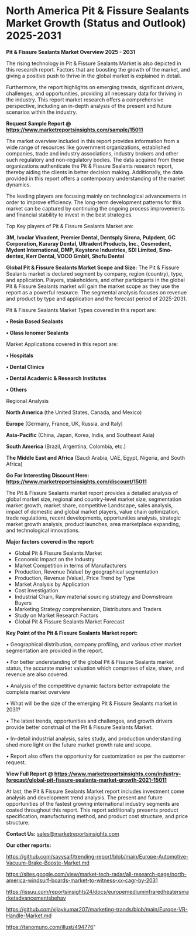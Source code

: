 # North America Pit & Fissure Sealants Market Growth (Status and Outlook) 2025-2031

<Strong> Pit & Fissure Sealants Market Overview 2025 - 2031</strong>

The rising technology in Pit & Fissure Sealants Market is also depicted in this research report. Factors that are boosting the growth of the market, and giving a positive push to thrive in the global market is explained in detail.

Furthermore, the report highlights on emerging trends, significant drivers, challenges, and opportunities, providing all necessary data for thriving in the industry. This report market research offers a comprehensive perspective, including an in-depth analysis of the present and future scenarios within the industry.

<strong>Request Sample Report @ <a href=https://www.marketreportsinsights.com/sample/15011>https://www.marketreportsinsights.com/sample/15011</a></strong>

The market overview included in this report provides information from a wide range of resources like government organizations, established companies, trade and industry associations, industry brokers and other such regulatory and non-regulatory bodies. The data acquired from these organizations authenticate the Pit & Fissure Sealants research report, thereby aiding the clients in better decision making. Additionally, the data provided in this report offers a contemporary understanding of the market dynamics.

The leading players are focusing mainly on technological advancements in order to improve efficiency. The long-term development patterns for this market can be captured by continuing the ongoing process improvements and financial stability to invest in the best strategies.

Top Key players of Pit & Fissure Sealants Market are:

<strong>3M, Ivoclar Vivadent, Premier Dental, Dentsply Sirona, Pulpdent, GC Corporation, Kuraray Dental, Ultradent Products, Inc., Cosmedent, Mydent International, DMP, Keystone Industries, SDI Limited, Sino-dentex, Kerr Dental, VOCO GmbH, Shofu Dental</strong>

<strong><b>Global Pit & Fissure Sealants Market Scope and Size:</b></strong>
The Pit & Fissure Sealants market is declared segment by company, region (country), type, and application. Players, stakeholders, and other participants in the global Pit & Fissure Sealants market will gain the market scope as they use the report as a powerful resource. The segmental analysis focuses on revenue and product by type and application and the forecast period of 2025-2031.

Pit & Fissure Sealants Market Types covered in this report are:

<strong>• Resin Based Sealants

• Glass Ionomer Sealants</strong>

Market Applications covered in this report are:

<strong>• Hospitals

• Dental Clinics

• Dental Academic & Research Institutes

• Others</strong> 

Regional Analysis

<strong>North America</strong> (the United States, Canada, and Mexico)

<strong>Europe</strong> (Germany, France, UK, Russia, and Italy)

<strong>Asia-Pacific</strong> (China, Japan, Korea, India, and Southeast Asia)

<strong>South America</strong> (Brazil, Argentina, Colombia, etc.)

<strong>The Middle East and Africa</strong> (Saudi Arabia, UAE, Egypt, Nigeria, and South Africa)

<strong>Go For Interesting Discount Here: <a href=https://www.marketreportsinsights.com/discount/15011>https://www.marketreportsinsights.com/discount/15011</a></strong>

The Pit & Fissure Sealants market report provides a detailed analysis of global market size, regional and country-level market size, segmentation market growth, market share, competitive Landscape, sales analysis, impact of domestic and global market players, value chain optimization, trade regulations, recent developments, opportunities analysis, strategic market growth analysis, product launches, area marketplace expanding, and technological innovations.

<strong><b>Major factors covered in the report:</b></strong>
<ul>
  <li>Global Pit & Fissure Sealants Market </li>
  <li>Economic Impact on the Industry</li>
  <li>Market Competition in terms of Manufacturers</li>
  <li>Production, Revenue (Value) by geographical segmentation</li>
  <li>Production, Revenue (Value), Price Trend by Type</li>
  <li>Market Analysis by Application</li>
  <li>Cost Investigation</li>
  <li>Industrial Chain, Raw material sourcing strategy and Downstream Buyers</li>
  <li>Marketing Strategy comprehension, Distributors and Traders</li>
  <li>Study on Market Research Factors</li>
  <li>Global Pit & Fissure Sealants Market Forecast</li>
</ul>

<strong><b>Key Point of the Pit & Fissure Sealants Market report:</b></strong>

• Geographical distribution, company profiling, and various other market segmentation are provided in the report.

• For better understanding of the global Pit & Fissure Sealants market status, the accurate market valuation which comprises of size, share, and revenue are also covered.

• Analysis of the competitive dynamic factors better extrapolate the complete market overview

• What will be the size of the emerging Pit & Fissure Sealants market in 2031?

• The latest trends, opportunities and challenges, and growth drivers provide better construal of the Pit & Fissure Sealants Market.

• In-detail industrial analysis, sales study, and production understanding shed more light on the future market growth rate and scope.

• Report also offers the opportunity for customization as per the customer request.

<strong><b>View Full Report @ <a href=https://www.marketreportsinsights.com/industry-forecast/global-pit-fissure-sealants-market-growth-2021-15011>https://www.marketreportsinsights.com/industry-forecast/global-pit-fissure-sealants-market-growth-2021-15011</a></b></strong>


At last, the Pit & Fissure Sealants Market report includes investment come analysis and development trend analysis. The present and future opportunities of the fastest growing international industry segments are coated throughout this report. This report additionally presents product specification, manufacturing method, and product cost structure, and price structure.

<strong>Contact Us:</strong>
sales@marketreportsinsights.com

<strong>Our other reports:</strong>

<a href=https://github.com/sayysaif/trending-report/blob/main/Europe-Automotive-Vacuum-Brake-Booste-Market.md>https://github.com/sayysaif/trending-report/blob/main/Europe-Automotive-Vacuum-Brake-Booste-Market.md</a>

<a href=https://sites.google.com/view/market-tech-radar/all-research-page/north-america-windsurf-boards-market-to-witness-xx-cagr-by-2031>https://sites.google.com/view/market-tech-radar/all-research-page/north-america-windsurf-boards-market-to-witness-xx-cagr-by-2031</a>

<a href=https://issuu.com/reportsinsights24/docs/europemediuminfraredheatersmarketadvancementsbehav>https://issuu.com/reportsinsights24/docs/europemediuminfraredheatersmarketadvancementsbehav</a>

<a href=https://github.com/vijaykumar207/marketing-trands/blob/main/Europe-VR-Handle-Market.md>https://github.com/vijaykumar207/marketing-trands/blob/main/Europe-VR-Handle-Market.md</a>

<a href=https://tanomuno.com/illust/494776>https://tanomuno.com/illust/494776</a>"
